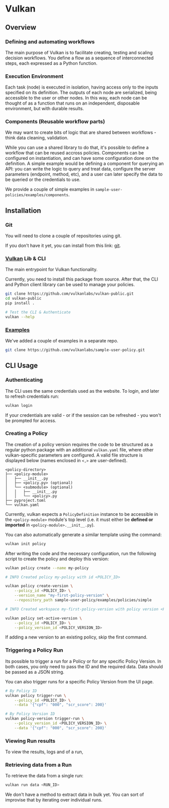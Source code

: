 # Vulkan

## Overview

### Defining and automating workflows

The main purpose of Vulkan is to facilitate creating, testing and scaling decision workflows.
You define a flow as a sequence of interconnected steps, each expressed as a Python function.

### Execution Environment

Each task (node) is executed in isolation, having access only to the inputs specified on its definition.
The outputs of each node are serialized, being accessible to the user or other nodes.
In this way, each node can be thought of as a function that runs on an independent,
disposable environment, but with durable results.

### Components (Reusable workflow parts)

We may want to create bits of logic that are shared between workflows - think data cleaning, validation.

While you can use a shared library to do that, it's possible to define a workflow that can be reused accross policies.
Components can be configured on instantiation, and can have some configuration done on the definition.
A simple example would be defining a component for querying an API: you can write the logic to query and treat data, configure the server parameters (endpoint, method, etc), and a user can later specify the data to be queried or the credentials to use.

We provide a couple of simple examples in `sample-user-policies/examples/components`.

## Installation

### Git

You will need to clone a couple of repositories using git.

If you don't have it yet, you can install from this link: [git](https://git-scm.com/downloads).


### [Vulkan](https://github.com/vulkanlabs/vulkan-public) Lib & CLI

The main entrypoint for Vulkan functionality.

Currently, you need to install this package from source.
After that, the CLI and Python client library can be used to manage your policies.

```bash
git clone https://github.com/vulkanlabs/vulkan-public.git
cd vulkan-public
pip install .

# Test the CLI & Authenticate
vulkan --help
```

### [Examples](https://github.com/vulkanlabs/sample-user-policy)

We've added a couple of examples in a separate repo.
```bash
git clone https://github.com/vulkanlabs/sample-user-policy.git
```

## CLI Usage

### Authenticating

The CLI uses the same credentials used as the website.
To login, and later to refresh credentials run:
```bash
vulkan login
```

If your credentials are valid - or if the session can be refreshed - you won't be prompted for access.

### Creating a Policy

The creation of a policy version requires the code to be structured as a regular python package with an additional `vulkan.yaml` file, where other vulkan-specific parameters are configured. A valid file structure is displayed below (names enclosed in `<,>` are user-defined).
```
<policy-directory>
├── <policy-module>
│   ├── __init__.py
│   ├── <policy.py> (optional)
│   └── <submodule> (optional)
│   │   ├── __init__.py
│   │   └── <policy>.py
├── pyproject.toml
└── vulkan.yaml
```
Currently, vulkan expects a `PolicyDefinition` instance to be accessible in the `<policy-module>` module's top level (i.e. it must either be **defined or imported** in `<policy-module>.__init__.py`).

You can also automatically generate a similar template using the command:
```bash
vulkan init policy
```

After writing the code and the necessary configuration, run the following script to create the policy and deploy this version:
```bash
vulkan policy create --name my-policy

# INFO Created policy my-policy with id <POLICY_ID>

vulkan policy create-version \
    --policy_id <POLICY_ID> \
    --version_name "my-first-policy-version" \
    --repository_path sample-user-policy/examples/policies/simple

# INFO Created workspace my-first-policy-version with policy version <POLICY_VERSION_ID>

vulkan policy set-active-version \
    --policy_id <POLICY_ID> \
    --policy_version_id <POLICY_VERSION_ID>
```
If adding a new version to an existing policy, skip the first command.

### Triggering a Policy Run

Its possible to trigger a run for a Policy or for any specific Policy Version.
In both cases, you only need to pass the ID and the required data. Data should be passed as a JSON string.

You can also trigger runs for a specific Policy Version from the UI page.

```bash
# By Policy ID
vulkan policy trigger-run \
    --policy_id <POLICY_ID> \
    --data '{"cpf": "000", "scr_score": 200}'

# By Policy Version ID
vulkan policy-version trigger-run \
    --policy_version_id <POLICY_VERSION_ID> \
    --data '{"cpf": "000", "scr_score": 200}'
```

### Viewing Run results

To view the results, logs and  of a run,

### Retrieving data from a Run

To retrieve the data from a single run:
```bash
vulkan run data <RUN_ID>
```

We don't have a method to extract data in bulk yet.
You can sort of improvise that by iterating over individual runs.

